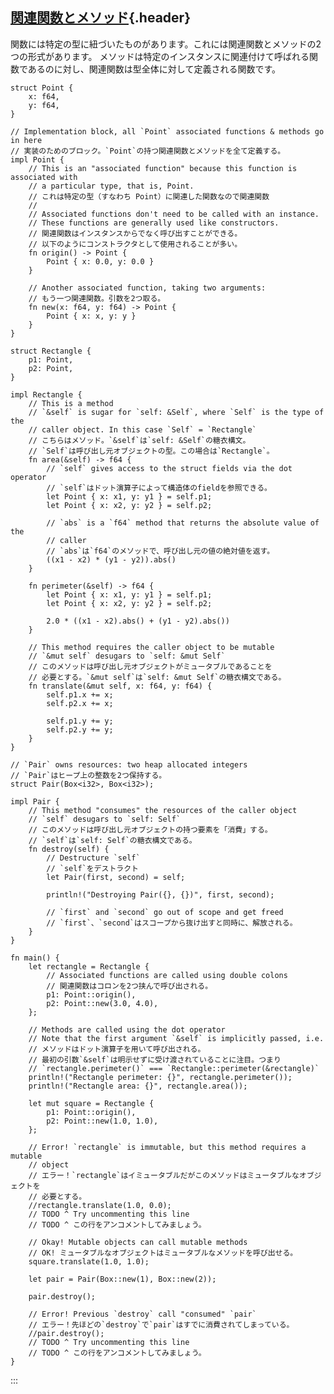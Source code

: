 ## [関連関数とメソッド](#関連関数とメソッド){.header}

関数には特定の型に紐づいたものがあります。これには関連関数とメソッドの2つの形式があります。
メソッドは特定のインスタンスに関連付けて呼ばれる関数であるのに対し、関連関数は型全体に対して定義される関数です。

    struct Point {
        x: f64,
        y: f64,
    }

    // Implementation block, all `Point` associated functions & methods go in here
    // 実装のためのブロック。`Point`の持つ関連関数とメソッドを全て定義する。
    impl Point {
        // This is an "associated function" because this function is associated with
        // a particular type, that is, Point.
        // これは特定の型（すなわち Point）に関連した関数なので関連関数
        //
        // Associated functions don't need to be called with an instance.
        // These functions are generally used like constructors.
        // 関連関数はインスタンスからでなく呼び出すことができる。
        // 以下のようにコンストラクタとして使用されることが多い。
        fn origin() -> Point {
            Point { x: 0.0, y: 0.0 }
        }

        // Another associated function, taking two arguments:
        // もう一つ関連関数。引数を2つ取る。
        fn new(x: f64, y: f64) -> Point {
            Point { x: x, y: y }
        }
    }

    struct Rectangle {
        p1: Point,
        p2: Point,
    }

    impl Rectangle {
        // This is a method
        // `&self` is sugar for `self: &Self`, where `Self` is the type of the
        // caller object. In this case `Self` = `Rectangle`
        // こちらはメソッド。`&self`は`self: &Self`の糖衣構文。
        // `Self`は呼び出し元オブジェクトの型。この場合は`Rectangle`。
        fn area(&self) -> f64 {
            // `self` gives access to the struct fields via the dot operator
            // `self`はドット演算子によって構造体のfieldを参照できる。
            let Point { x: x1, y: y1 } = self.p1;
            let Point { x: x2, y: y2 } = self.p2;

            // `abs` is a `f64` method that returns the absolute value of the
            // caller
            // `abs`は`f64`のメソッドで、呼び出し元の値の絶対値を返す。
            ((x1 - x2) * (y1 - y2)).abs()
        }

        fn perimeter(&self) -> f64 {
            let Point { x: x1, y: y1 } = self.p1;
            let Point { x: x2, y: y2 } = self.p2;

            2.0 * ((x1 - x2).abs() + (y1 - y2).abs())
        }

        // This method requires the caller object to be mutable
        // `&mut self` desugars to `self: &mut Self`
        // このメソッドは呼び出し元オブジェクトがミュータブルであることを
        // 必要とする。`&mut self`は`self: &mut Self`の糖衣構文である。
        fn translate(&mut self, x: f64, y: f64) {
            self.p1.x += x;
            self.p2.x += x;

            self.p1.y += y;
            self.p2.y += y;
        }
    }

    // `Pair` owns resources: two heap allocated integers
    // `Pair`はヒープ上の整数を2つ保持する。
    struct Pair(Box<i32>, Box<i32>);

    impl Pair {
        // This method "consumes" the resources of the caller object
        // `self` desugars to `self: Self`
        // このメソッドは呼び出し元オブジェクトの持つ要素を「消費」する。
        // `self`は`self: Self`の糖衣構文である。
        fn destroy(self) {
            // Destructure `self`
            // `self`をデストラクト
            let Pair(first, second) = self;

            println!("Destroying Pair({}, {})", first, second);

            // `first` and `second` go out of scope and get freed
            // `first`、`second`はスコープから抜け出すと同時に、解放される。
        }
    }

    fn main() {
        let rectangle = Rectangle {
            // Associated functions are called using double colons
            // 関連関数はコロンを2つ挟んで呼び出される。
            p1: Point::origin(),
            p2: Point::new(3.0, 4.0),
        };

        // Methods are called using the dot operator
        // Note that the first argument `&self` is implicitly passed, i.e.
        // メソッドはドット演算子を用いて呼び出される。
        // 最初の引数`&self`は明示せずに受け渡されていることに注目。つまり
        // `rectangle.perimeter()` === `Rectangle::perimeter(&rectangle)`
        println!("Rectangle perimeter: {}", rectangle.perimeter());
        println!("Rectangle area: {}", rectangle.area());

        let mut square = Rectangle {
            p1: Point::origin(),
            p2: Point::new(1.0, 1.0),
        };

        // Error! `rectangle` is immutable, but this method requires a mutable
        // object
        // エラー！`rectangle`はイミュータブルだがこのメソッドはミュータブルなオブジェクトを
        // 必要とする。
        //rectangle.translate(1.0, 0.0);
        // TODO ^ Try uncommenting this line
        // TODO ^ この行をアンコメントしてみましょう。

        // Okay! Mutable objects can call mutable methods
        // OK! ミュータブルなオブジェクトはミュータブルなメソッドを呼び出せる。
        square.translate(1.0, 1.0);

        let pair = Pair(Box::new(1), Box::new(2));

        pair.destroy();

        // Error! Previous `destroy` call "consumed" `pair`
        // エラー！先ほどの`destroy`で`pair`はすでに消費されてしまっている。
        //pair.destroy();
        // TODO ^ Try uncommenting this line
        // TODO ^ この行をアンコメントしてみましょう。
    }
:::

